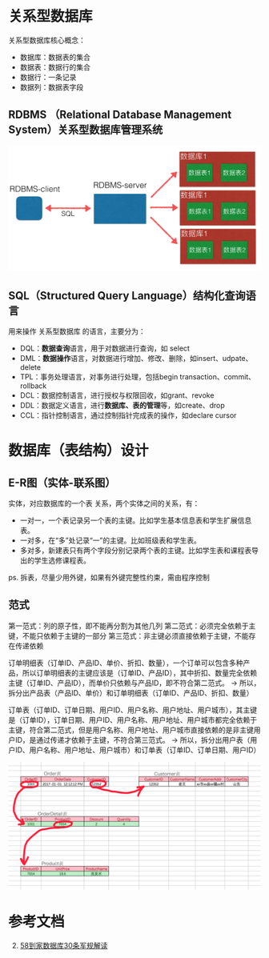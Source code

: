 # 关系型数据库
关系型数据库核心概念：
- 数据库：数据表的集合
- 数据表：数据行的集合
- 数据行：一条记录
- 数据列：数据表字段

## RDBMS （Relational Database Management System）关系型数据库管理系统
![RDBMS和数据库的关系](./images/rdbms.png)

## SQL（Structured Query Language）结构化查询语言
用来操作 关系型数据库 的语言，主要分为：
- DQL：**数据查询**语言，用于对数据进行查询，如 select
- DML：**数据操作**语言，对数据进行增加、修改、删除，如insert、udpate、delete
- TPL：事务处理语言，对事务进行处理，包括begin transaction、commit、rollback
- DCL：数据控制语言，进行授权与权限回收，如grant、revoke
- DDL：数据定义语言，进行**数据库、表的管理**等，如create、drop
- CCL：指针控制语言，通过控制指针完成表的操作，如declare cursor

# 数据库（表结构）设计
## E-R图（实体-联系图）
实体，对应数据库的一个表
关系，两个实体之间的关系，有：
- 一对一，一个表记录另一个表的主键。比如学生基本信息表和学生扩展信息表。
- 一对多，在“多”处记录“一”的主键。比如班级表和学生表。
- 多对多，新建表只有两个字段分别记录两个表的主键。比如学生表和课程表导出的学生选修课程表。

ps. 拆表，尽量少用外键，如果有外键完整性约束，需由程序控制

## 范式
第一范式：列的原子性，即不能再分割为其他几列
第二范式：必须完全依赖于主键，不能只依赖于主键的一部分
第三范式：非主键必须直接依赖于主键，不能存在传递依赖

订单明细表（订单ID、产品ID、单价、折扣、数量），一个订单可以包含多种产品，所以订单明细表的主键应该是（订单ID、产品ID），其中折扣、数量完全依赖主键（订单ID、产品ID），而单价只依赖与产品ID，即不符合第二范式。 -> 所以，拆分出产品表（产品ID、单价）和订单明细表（订单ID、产品ID、折扣、数量）

订单表（订单ID、订单日期、用户ID、用户名称、用户地址、用户城市），其主键是（订单ID），订单日期、用户ID、用户名称、用户地址、用户城市都完全依赖于主键，符合第二范式，但是用户名称、用户地址、用户城市直接依赖的是非主键用户ID，是通过传递才依赖于主键，不符合第三范式。 -> 所以，拆分出用户表（用户ID、用户名称、用户地址、用户城市）和订单表（订单ID、订单日期、用户ID）

![fanshi](./images/fanshi.png)


# 参考文档
2. [58到家数据库30条军规解读](https://mp.weixin.qq.com/s/Yjh_fPgrjuhhOZyVtRQ-SA)